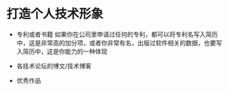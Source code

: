# 打造个人技术形象

- 专利或者书籍
  如果你在公司里申请过任何的专利，都可以将专利名写入简历中，这是非常高的加分项，或者你非常有名，出版过软件相关的数据，也要写入简历中，这是你能力的一种体现

- 各技术论坛的博文/技术博客

- 优秀作品
